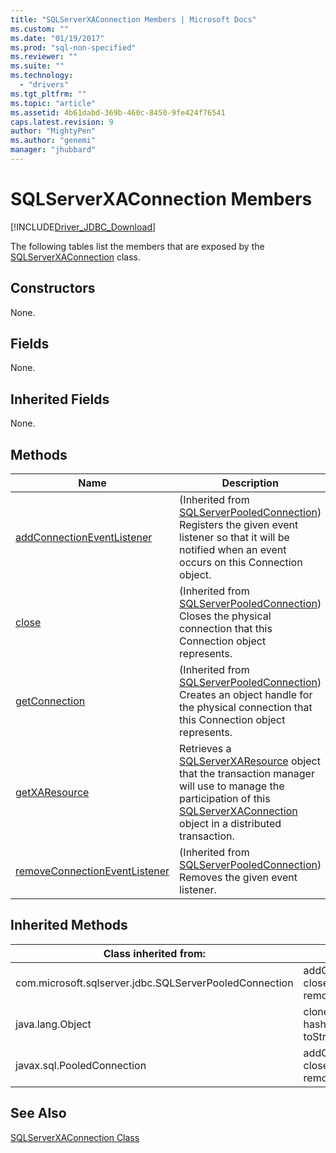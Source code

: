 ```yaml
---
title: "SQLServerXAConnection Members | Microsoft Docs"
ms.custom: ""
ms.date: "01/19/2017"
ms.prod: "sql-non-specified"
ms.reviewer: ""
ms.suite: ""
ms.technology: 
  - "drivers"
ms.tgt_pltfrm: ""
ms.topic: "article"
ms.assetid: 4b61dabd-369b-460c-8450-9fe424f76541
caps.latest.revision: 9
author: "MightyPen"
ms.author: "genemi"
manager: "jhubbard"
---
```

# SQLServerXAConnection Members
[!INCLUDE[Driver_JDBC_Download](../../../includes/driver_jdbc_download.md)]

  The following tables list the members that are exposed by the [SQLServerXAConnection](../../../connect/jdbc/reference/sqlserverxaconnection-class.md) class.  
  
## Constructors  
 None.  
  
## Fields  
 None.  
  
## Inherited Fields  
 None.  
  
## Methods  
  
|Name|Description|  
|----------|-----------------|  
|[addConnectionEventListener](../../../connect/jdbc/reference/addconnectioneventlistener-method-sqlserverpooledconnection.md)|(Inherited from [SQLServerPooledConnection](../../../connect/jdbc/reference/sqlserverpooledconnection-class.md)) Registers the given event listener so that it will be notified when an event occurs on this Connection object.|  
|[close](../../../connect/jdbc/reference/close-method-sqlserverpooledconnection.md)|(Inherited from [SQLServerPooledConnection](../../../connect/jdbc/reference/sqlserverpooledconnection-class.md)) Closes the physical connection that this Connection object represents.|  
|[getConnection](../../../connect/jdbc/reference/getconnection-method-sqlserverpooledconnection.md)|(Inherited from [SQLServerPooledConnection](../../../connect/jdbc/reference/sqlserverpooledconnection-class.md)) Creates an object handle for the physical connection that this Connection object represents.|  
|[getXAResource](../../../connect/jdbc/reference/getxaresource-method-sqlserverxaconnection.md)|Retrieves a [SQLServerXAResource](../../../connect/jdbc/reference/sqlserverxaresource-class.md) object that the transaction manager will use to manage the participation of this [SQLServerXAConnection](../../../connect/jdbc/reference/sqlserverxaconnection-class.md) object in a distributed transaction.|  
|[removeConnectionEventListener](../../../connect/jdbc/reference/removeconnectioneventlistener-method-sqlserverpooledconnection.md)|(Inherited from [SQLServerPooledConnection](../../../connect/jdbc/reference/sqlserverpooledconnection-class.md)) Removes the given event listener.|  
  
## Inherited Methods  
  
|Class inherited from:|Methods|  
|---------------------------|-------------|  
|com.microsoft.sqlserver.jdbc.SQLServerPooledConnection|addConnectionEventListener, close, getConnection, removeConnectionEventListener|  
|java.lang.Object|clone, equals, finalize, getClass, hashCode, notify, notifyAll, toString, wait|  
|javax.sql.PooledConnection|addConnectionEventListener, close, getConnection, removeConnectionEventListener|  
  
## See Also  
 [SQLServerXAConnection Class](../../../connect/jdbc/reference/sqlserverxaconnection-class.md)  
  
  